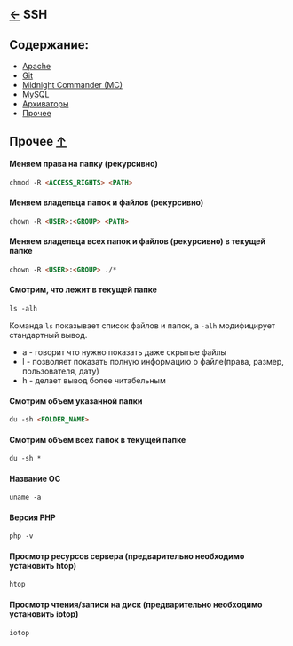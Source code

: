[&larr;](../readme.md "Шпаргалка") SSH
--------------------------------------

## <a name="content"></a> Содержание:
- [Apache](apache.md "Apache")
- [Git](git.md "Git")
- [Midnight Commander (MC)](midnight_commander.md "Midnight Commander (MC)")
- [MySQL](mysql.md "MySQL")
- [Архиваторы](archivers.md "Архиваторы")
- [Прочее](#other "Прочее")

## <a name="other"></a> Прочее [&uarr;](#content)

#### Меняем права на папку (рекурсивно)
```markdown
chmod -R <ACCESS_RIGHTS> <PATH>
```

#### Меняем владельца папок и файлов (рекурсивно)
```markdown
chown -R <USER>:<GROUP> <PATH>
```

#### Меняем владельца всех папок и файлов (рекурсивно) в текущей папке
```markdown
chown -R <USER>:<GROUP> ./*
```

#### Смотрим, что лежит в текущей папке
```markdown
ls -alh
```
Команда `ls` показывает список файлов и папок, а `-alh` модифицирует стандартный вывод.
- a - говорит что нужно показать даже скрытые файлы
- l - позволяет показать полную информацию о файле(права, размер, пользователя, дату)
- h - делает вывод более читабельным

#### Смотрим объем указанной папки
```markdown
du -sh <FOLDER_NAME>
```

#### Смотрим объем всех папок в текущей папке
```markdown
du -sh *
```

#### Название ОС
```markdown
uname -a
```

#### Версия PHP
```markdown
php -v
```

#### Просмотр ресурсов сервера (предварительно необходимо установить htop)
```markdown
htop
```

#### Просмотр чтения/записи на диск (предварительно необходимо установить iotop)
```markdown
iotop
```